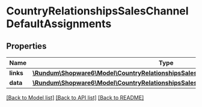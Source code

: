 # CountryRelationshipsSalesChannelDefaultAssignments

## Properties
Name | Type | Description | Notes
------------ | ------------- | ------------- | -------------
**links** | [**\Rundum\Shopware6\Model\CountryRelationshipsSalesChannelDefaultAssignmentsLinks**](CountryRelationshipsSalesChannelDefaultAssignmentsLinks.md) |  | [optional] 
**data** | [**\Rundum\Shopware6\Model\CountryRelationshipsSalesChannelDefaultAssignmentsData[]**](CountryRelationshipsSalesChannelDefaultAssignmentsData.md) |  | [optional] 

[[Back to Model list]](../../README.md#documentation-for-models) [[Back to API list]](../../README.md#documentation-for-api-endpoints) [[Back to README]](../../README.md)

